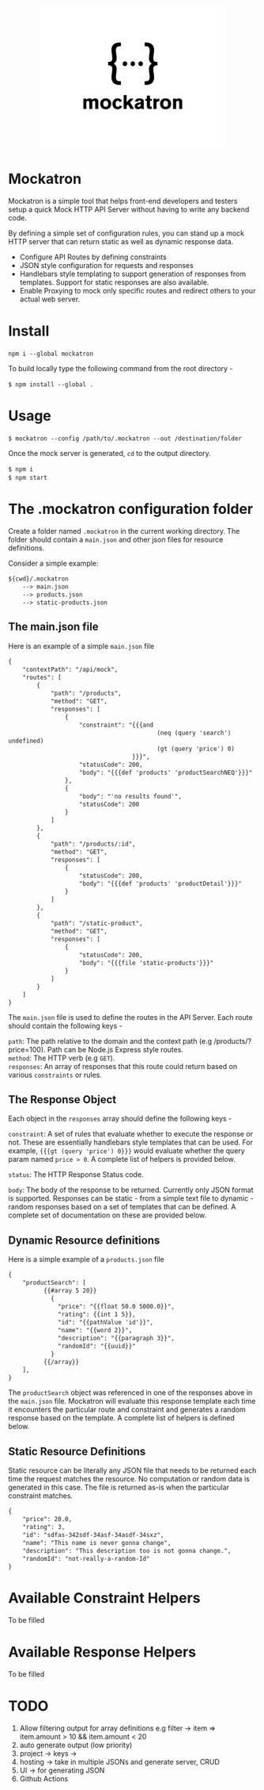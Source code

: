 <p align="center">
    <img src="res/logo.png" width="377" />
</p>

# Mockatron

Mockatron is a simple tool that helps front-end developers and testers setup a quick Mock HTTP API Server without having to write any backend code.

By defining a simple set of configuration rules, you can stand up a mock HTTP server that can return static as well as dynamic response data.

- Configure API Routes by defining constraints 
- JSON style configuration for requests and responses
- Handlebars style templating to support generation of responses from templates. Support for static responses are also available.
- Enable Proxying to mock only specific routes and redirect others to your actual web server.

# Install

`npm i --global mockatron`

To build locally type the following command from the root directory - 

`$ npm install --global .` 

# Usage

`$ mockatron --config /path/to/.mockatron --out /destination/folder`

Once the mock server is generated, `cd` to the output directory.

`$ npm i`   
`$ npm start`


# The .mockatron configuration folder

Create a folder named `.mockatron` in the current working directory. The folder should contain a `main.json` and other json files for resource definitions.

Consider a simple example: 

```
${cwd}/.mockatron
    --> main.json
    --> products.json
    --> static-products.json
```

## The main.json file

Here is an example of a simple `main.json` file

```
{
    "contextPath": "/api/mock",
    "routes": [
        {
            "path": "/products",
            "method": "GET",
            "responses": [
                {
                    "constraint": "{{{and 
                                          (neq (query 'search') undefined) 
                                          (gt (query 'price') 0)
                                   }}}",
                    "statusCode": 200,
                    "body": "{{{def 'products' 'productSearchNEQ'}}}"
                },
                {
                    "body": "'no results found'",
                    "statusCode": 200
                }
            ]
        },
        {
            "path": "/products/:id",
            "method": "GET",
            "responses": [
                {
                    "statusCode": 200,
                    "body": "{{{def 'products' 'productDetail'}}}"
                }
            ]
        },
        {
            "path": "/static-product",
            "method": "GET",
            "responses": [
                {
                    "statusCode": 200,
                    "body": "{{{file 'static-products'}}}"
                }
            ]
        }
    ]
}
```

The `main.json` file is used to define the routes in the API Server. Each route should contain the following keys - 

`path`: The path relative to the domain and the context path (e.g /products/?price=100). Path can be Node.js Express style routes.  
`method`: The HTTP verb (e.g `GET`).  
`responses`: An array of responses that this route could return based on various `constraints` or rules.  

## The Response Object

Each object in the `responses` array should define the following keys - 

`constraint`: A set of rules that evaluate whether to execute the response or not. These are essentially handlebars style templates that can be used. 
              For example, `{{{gt (query 'price') 0}}}` would evaluate whether the query param named `price > 0`. A complete list of helpers is provided below.  
              
`status`: The HTTP Response Status code.  

`body`: The body of the response to be returned. Currently only JSON format is supported. Responses can be static - from a simple text file to dynamic - random        responses based on a set of templates that can be defined. A complete set of documentation on these are provided below.

## Dynamic Resource definitions

Here is a simple example of a `products.json` file

```
{
    "productSearch": [
          {{#array 5 20}}
            {
              "price": "{{float 50.0 5000.0}}",
              "rating": {{int 1 5}},
              "id": "{{pathValue 'id'}}",
              "name": "{{word 2}}",
              "description": "{{paragraph 3}}",
              "randomId": "{{uuid}}"
            }
          {{/array}}
    ],
}
```

The `productSearch` object was referenced in one of the responses above in the `main.json` file. Mockatron will evaluate this response template each time it encounters the particular route and constraint and generates a random response based on the template. A complete list of helpers is defined below.

## Static Resource Definitions

Static resource can be literally any JSON file that needs to be returned each time the request matches the resource. No computation or random data is generated in this case. The file is returned as-is when the particular constraint matches.

```
{
    "price": 20.0,
    "rating": 3,
    "id": "sdfas-342sdf-34asf-34asdf-34sxz",
    "name": "This name is never gonna change",
    "description": "This description too is not gonna change.",
    "randomId": "not-really-a-random-Id"
} 
```

# Available Constraint Helpers 

To be filled

# Available Response Helpers

To be filled

# TODO
1. Allow filtering output for array definitions e.g filter -> item => item.amount > 10 && item.amount < 20
2. auto generate output (low priority)
3. project -> keys -> 
4. hosting -> take in multiple JSONs and generate server, CRUD 
5. UI -> for generating JSON
6. Github Actions
